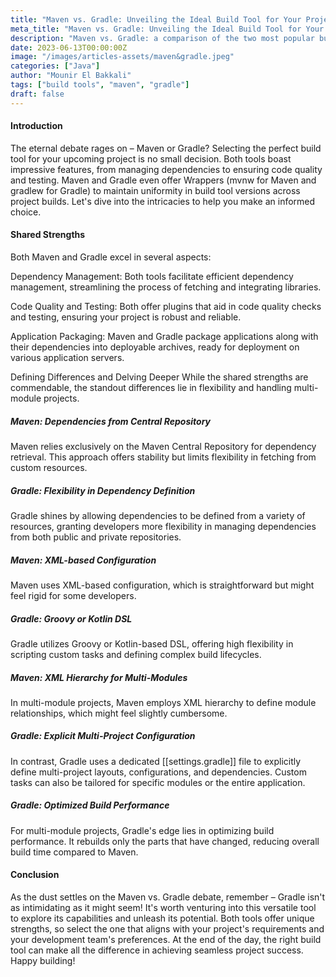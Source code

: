 ```yaml
---
title: "Maven vs. Gradle: Unveiling the Ideal Build Tool for Your Project"
meta_title: "Maven vs. Gradle: Unveiling the Ideal Build Tool for Your Project"
description: "Maven vs. Gradle: a comparison of the two most popular build tools for Java projects."
date: 2023-06-13T00:00:00Z
image: "/images/articles-assets/maven&gradle.jpeg"
categories: ["Java"]
author: "Mounir El Bakkali"
tags: ["build tools", "maven", "gradle"]
draft: false
---
```


#### Introduction
The eternal debate rages on – Maven or Gradle? Selecting the perfect build tool for your upcoming project is no small decision. Both tools boast impressive features, from managing dependencies to ensuring code quality and testing. Maven and Gradle even offer Wrappers (mvnw for Maven and gradlew for Gradle) to maintain uniformity in build tool versions across project builds. Let's dive into the intricacies to help you make an informed choice.

#### Shared Strengths
Both Maven and Gradle excel in several aspects:

Dependency Management: Both tools facilitate efficient dependency management, streamlining the process of fetching and integrating libraries.

Code Quality and Testing: Both offer plugins that aid in code quality checks and testing, ensuring your project is robust and reliable.

Application Packaging: Maven and Gradle package applications along with their dependencies into deployable archives, ready for deployment on various application servers.

Defining Differences and Delving Deeper
While the shared strengths are commendable, the standout differences lie in flexibility and handling multi-module projects.

#####  Maven: Dependencies from Central Repository
Maven relies exclusively on the Maven Central Repository for dependency retrieval. This approach offers stability but limits flexibility in fetching from custom resources.

#####  Gradle: Flexibility in Dependency Definition
Gradle shines by allowing dependencies to be defined from a variety of resources, granting developers more flexibility in managing dependencies from both public and private repositories.

#####  Maven: XML-based Configuration
Maven uses XML-based configuration, which is straightforward but might feel rigid for some developers.

#####  Gradle: Groovy or Kotlin DSL
Gradle utilizes Groovy or Kotlin-based DSL, offering high flexibility in scripting custom tasks and defining complex build lifecycles.

#####  Maven: XML Hierarchy for Multi-Modules
In multi-module projects, Maven employs XML hierarchy to define module relationships, which might feel slightly cumbersome.

#####  Gradle: Explicit Multi-Project Configuration
In contrast, Gradle uses a dedicated [[settings.gradle]] file to explicitly define multi-project layouts, configurations, and dependencies. Custom tasks can also be tailored for specific modules or the entire application.

#####  Gradle: Optimized Build Performance
For multi-module projects, Gradle's edge lies in optimizing build performance. It rebuilds only the parts that have changed, reducing overall build time compared to Maven.

#### Conclusion
As the dust settles on the Maven vs. Gradle debate, remember – Gradle isn't as intimidating as it might seem! It's worth venturing into this versatile tool to explore its capabilities and unleash its potential. Both tools offer unique strengths, so select the one that aligns with your project's requirements and your development team's preferences. At the end of the day, the right build tool can make all the difference in achieving seamless project success. Happy building! 